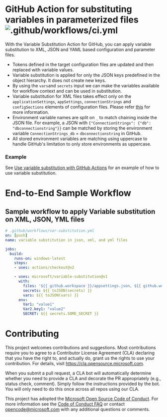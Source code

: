 # GitHub Action for substituting variables in parameterized files ![.github/workflows/ci.yml](https://github.com/microsoft/variable-substitution/workflows/.github/workflows/ci.yml/badge.svg?branch=master)

With the Variable Substitution Action for GitHub, you can apply variable substitution to XML, JSON and YAML based configuration and parameter files.

-	Tokens defined in the target configuration files are updated and then replaced with variable values.
-	Variable substitution is applied for only the JSON keys predefined in the object hierarchy. It does not create new keys.
- By using the `vars`and `secrets` input we can make the variables available for workflow context and can be used in substitution.
-	Variable substitution for XML files takes effect only on the `applicationSettings`, `appSettings`, `connectionStrings` and `configSections` elements of configuration files. Please refer [this](https://docs.microsoft.com/en-us/azure/devops/pipelines/tasks/transforms-variable-substitution?view=azure-devops&tabs=Classic#xml-variable-substitution) for more information. 
- Environment variable names are split on `_` to match chaining inside the JSON file. For example, a JSON with `{"ConnectionStrings": {"db": "dbconnectionstring"}}` can be matched by storing the environment variable `ConnectionStrings_db` = `dbconnectionstring` in GitHub.
- All stored environment variables are matching using uppercase to handle GitHub's limitation to only store environments as uppercase.

### Example
See [Use variable substitution with GitHub Actions](https://docs.microsoft.com/en-us/azure/developer/github/github-variable-substitution) for an example of how to use variable substitution.

# End-to-End Sample Workflow

## Sample workflow to apply Variable substitution on XML, JSON, YML files

```yaml
# .github/workflows/var-substitution.yml
on: [push]
name: variable substitution in json, xml, and yml files

jobs:
  build:
    runs-on: windows-latest
    steps:
    - uses: actions/checkout@v2

    - uses: microsoft/variable-substitution@v1
      with:
        files: '${{ github.workspace }}/appsettings.json, ${{ github.workspace }}/appsettings.Development.json'
        secrets: ${{ toJSON(secrets) }}
        vars: ${{ toJSON(vars) }}
      env:
        Var1: "value1"
        Var2.key1: "value2"
        SECRET: ${{ secrets.SOME_SECRET }}

 ```
# Contributing

This project welcomes contributions and suggestions.  Most contributions require you to agree to a
Contributor License Agreement (CLA) declaring that you have the right to, and actually do, grant us
the rights to use your contribution. For details, visit https://cla.opensource.microsoft.com.

When you submit a pull request, a CLA bot will automatically determine whether you need to provide
a CLA and decorate the PR appropriately (e.g., status check, comment). Simply follow the instructions
provided by the bot. You will only need to do this once across all repos using our CLA.

This project has adopted the [Microsoft Open Source Code of Conduct](https://opensource.microsoft.com/codeofconduct/).
For more information see the [Code of Conduct FAQ](https://opensource.microsoft.com/codeofconduct/faq/) or
contact [opencode@microsoft.com](mailto:opencode@microsoft.com) with any additional questions or comments.
